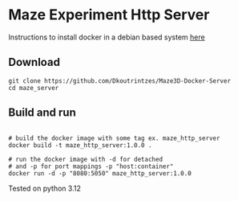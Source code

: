 # Maze Experiment Http Server

Instructions to install docker in a debian based system [here](/docker_install.md)

## Download

```shell
git clone https://github.com/Dkoutrintzes/Maze3D-Docker-Server
cd maze_server
```
## Build and run

```shell

# build the docker image with some tag ex. maze_http_server
docker build -t maze_http_server:1.0.0 .

# run the docker image with -d for detached 
# and -p for port mappings -p "host:container"
docker run -d -p "8080:5050" maze_http_server:1.0.0
```

Tested on python 3.12